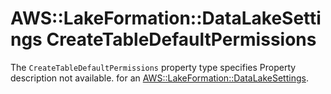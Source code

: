 # AWS::LakeFormation::DataLakeSettings CreateTableDefaultPermissions<a name="aws-properties-lakeformation-datalakesettings-createtabledefaultpermissions"></a>

<a name="aws-properties-lakeformation-datalakesettings-createtabledefaultpermissions-description"></a>The `CreateTableDefaultPermissions` property type specifies Property description not available\. for an [AWS::LakeFormation::DataLakeSettings](aws-resource-lakeformation-datalakesettings.md)\.